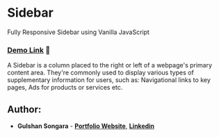 # Sidebar
Fully Responsive Sidebar using Vanilla JavaScript

### [Demo Link](https://gulshancodes.github.io/sidebar/) 🔗

A Sidebar is a column placed to the right or left of a webpage's primary content area. They're commonly used to display various types of supplementary information for users, such as: Navigational links to key pages, Ads for products or services etc.
<br/>

## Author:

- **Gulshan Songara** - **[Portfolio Website](https://gulshansongara.netlify.app)**, **[Linkedin](https://www.linkedin.com/in/gulshansongara/)** 
